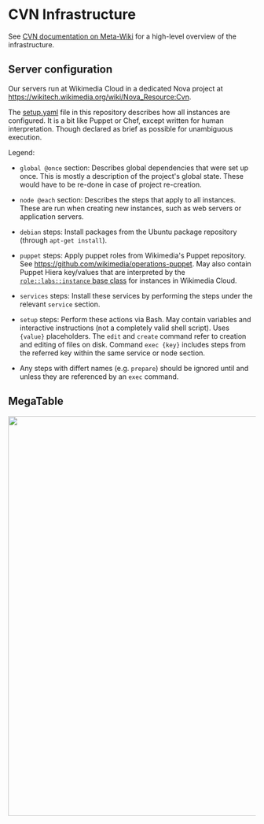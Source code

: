 CVN Infrastructure
==============


See [CVN documentation on Meta-Wiki](https://meta.wikimedia.org/wiki/Countervandalism_Network/Infrastructure) for a high-level overview of the infrastructure.

Server configuration
-------

Our servers run at Wikimedia Cloud in a dedicated Nova project at https://wikitech.wikimedia.org/wiki/Nova_Resource:Cvn.

The [setup.yaml](./setup.yaml) file in this repository describes how all instances are configured. It is a bit like Puppet or Chef, except written for human interpretation. Though declared as brief as possible for unambiguous execution.

Legend:
* `global @once` section: Describes global dependencies that were set up once. This is mostly a description of the project's global state. These would have to be re-done in case of project re-creation.

* `node @each` section: Describes the steps that apply to all instances. These are run when creating new instances, such as web servers or application servers.

* `debian` steps: Install packages from the Ubuntu package repository (through `apt-get install`).

* `puppet` steps: Apply puppet roles from Wikimedia's Puppet repository. See <https://github.com/wikimedia/operations-puppet>. May also contain Puppet Hiera key/values that are interpreted by the [`role::labs::instance` base class](https://github.com/wikimedia/operations-puppet/blob/production/manifests/role/labs.pp) for instances in Wikimedia Cloud.

* `services` steps: Install these services by performing the steps under the relevant `service` section.

* `setup` steps: Perform these actions via Bash. May contain variables and interactive instructions (not a completely valid shell script). Uses `{value}` placeholders. The `edit` and `create` command refer to creation and editing of files on disk. Command `exec {key}` includes steps from the referred key within the same service or node section.

* Any steps with differt names (e.g. `prepare`) should be ignored until and unless they are referenced by an `exec` command.

MegaTable
-------

<img src="http://i.imgur.com/HbgOTGq.png" width="812">
